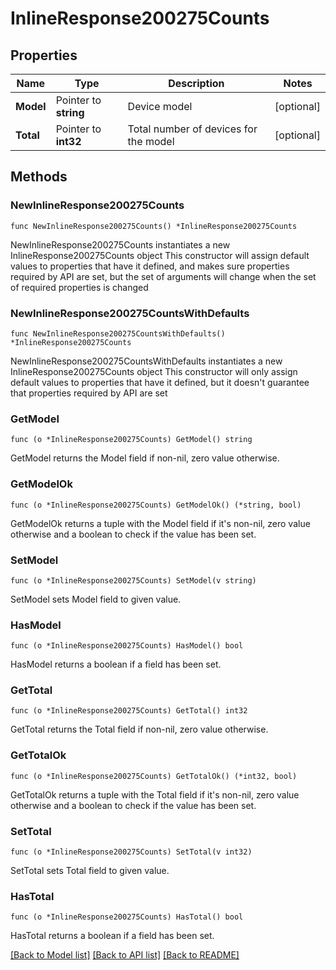 # InlineResponse200275Counts

## Properties

Name | Type | Description | Notes
------------ | ------------- | ------------- | -------------
**Model** | Pointer to **string** | Device model | [optional] 
**Total** | Pointer to **int32** | Total number of devices for the model | [optional] 

## Methods

### NewInlineResponse200275Counts

`func NewInlineResponse200275Counts() *InlineResponse200275Counts`

NewInlineResponse200275Counts instantiates a new InlineResponse200275Counts object
This constructor will assign default values to properties that have it defined,
and makes sure properties required by API are set, but the set of arguments
will change when the set of required properties is changed

### NewInlineResponse200275CountsWithDefaults

`func NewInlineResponse200275CountsWithDefaults() *InlineResponse200275Counts`

NewInlineResponse200275CountsWithDefaults instantiates a new InlineResponse200275Counts object
This constructor will only assign default values to properties that have it defined,
but it doesn't guarantee that properties required by API are set

### GetModel

`func (o *InlineResponse200275Counts) GetModel() string`

GetModel returns the Model field if non-nil, zero value otherwise.

### GetModelOk

`func (o *InlineResponse200275Counts) GetModelOk() (*string, bool)`

GetModelOk returns a tuple with the Model field if it's non-nil, zero value otherwise
and a boolean to check if the value has been set.

### SetModel

`func (o *InlineResponse200275Counts) SetModel(v string)`

SetModel sets Model field to given value.

### HasModel

`func (o *InlineResponse200275Counts) HasModel() bool`

HasModel returns a boolean if a field has been set.

### GetTotal

`func (o *InlineResponse200275Counts) GetTotal() int32`

GetTotal returns the Total field if non-nil, zero value otherwise.

### GetTotalOk

`func (o *InlineResponse200275Counts) GetTotalOk() (*int32, bool)`

GetTotalOk returns a tuple with the Total field if it's non-nil, zero value otherwise
and a boolean to check if the value has been set.

### SetTotal

`func (o *InlineResponse200275Counts) SetTotal(v int32)`

SetTotal sets Total field to given value.

### HasTotal

`func (o *InlineResponse200275Counts) HasTotal() bool`

HasTotal returns a boolean if a field has been set.


[[Back to Model list]](../README.md#documentation-for-models) [[Back to API list]](../README.md#documentation-for-api-endpoints) [[Back to README]](../README.md)


